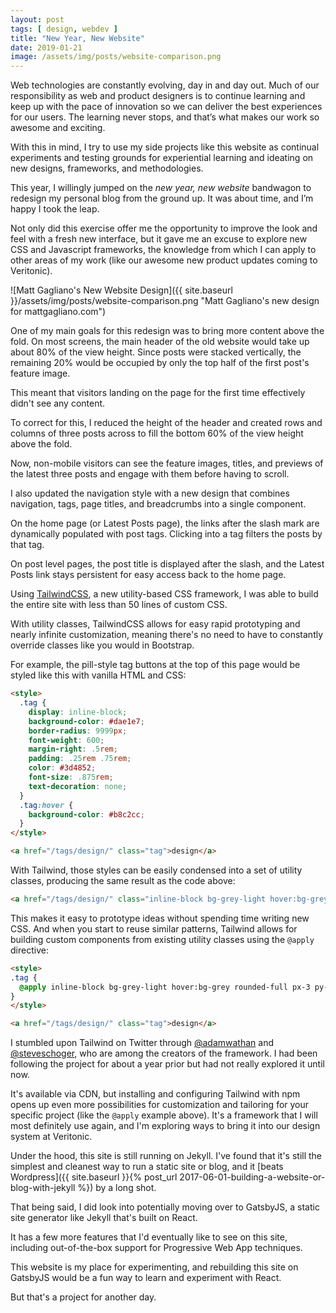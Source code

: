```yaml
---
layout: post
tags: [ design, webdev ]
title: "New Year, New Website"
date: 2019-01-21
image: /assets/img/posts/website-comparison.png
---
```


Web technologies are constantly evolving, day in and day out. Much of our responsibility as web and product designers is to continue learning and keep up with the pace of innovation so we can deliver the best experiences for our users. The learning never stops, and that’s what makes our work so awesome and exciting.

With this in mind, I try to use my side projects like this website as continual experiments and testing grounds for experiential learning and ideating on new designs, frameworks, and methodologies.

This year, I willingly jumped on the _new year, new website_ bandwagon to redesign my personal blog from the ground up. It was about time, and I’m happy I took the leap.

Not only did this exercise offer me the opportunity to improve the look and feel with a fresh new interface, but it gave me an excuse to explore new CSS and Javascript frameworks, the knowledge from which I can apply to other areas of my work (like our awesome new product updates coming to Veritonic).

![Matt Gagliano's New Website Design]({{ site.baseurl }}/assets/img/posts/website-comparison.png "Matt Gagliano's new design for mattgagliano.com")

One of my main goals for this redesign was to bring more content above the fold. On most screens, the main header of the old website would take up about 80% of the view height. Since posts were stacked vertically, the remaining 20% would be occupied by only the top half of the first post's feature image.

This meant that visitors landing on the page for the first time effectively didn't see any content.

To correct for this, I reduced the height of the header and created rows and columns of three posts across to fill the bottom 60% of the view height above the fold.

Now, non-mobile visitors can see the feature images, titles, and previews of the latest three posts and engage with them before having to scroll.

I also updated the navigation style with a new design that combines navigation, tags, page titles, and breadcrumbs into a single component.

On the home page (or Latest Posts page), the links after the slash mark are dynamically populated with post tags. Clicking into a tag filters the posts by that tag.

On post level pages, the post title is displayed after the slash, and the Latest Posts link stays persistent for easy access back to the home page.

Using [TailwindCSS](https://tailwindcss.com), a new utility-based CSS framework, I was able to build the entire site with less than 50 lines of custom CSS.

With utility classes, TailwindCSS allows for easy rapid prototyping and nearly infinite customization, meaning there's no need to have to constantly override classes like you would in Bootstrap.

For example, the pill-style tag buttons at the top of this page would be styled like this with vanilla HTML and CSS:

```html
<style>
  .tag {
    display: inline-block;
    background-color: #dae1e7;
    border-radius: 9999px;
    font-weight: 600;
    margin-right: .5rem;
    padding: .25rem .75rem;
    color: #3d4852;
    font-size: .875rem;
    text-decoration: none;
  }
  .tag:hover {
    background-color: #b8c2cc;
  }
</style>

<a href="/tags/design/" class="tag">design</a>
```

With Tailwind, those styles can be easily condensed into a set of utility classes, producing the same result as the code above:

```html
<a href="/tags/design/" class="inline-block bg-grey-light hover:bg-grey rounded-full px-3 py-1 text-sm font-semibold text-grey-darkest mr-2 no-underline">design</a>
```

This makes it easy to prototype ideas without spending time writing new CSS. And when you start to reuse similar patterns, Tailwind allows for building custom components from existing utility classes using the `@apply` directive:

```html
<style>
.tag {
  @apply inline-block bg-grey-light hover:bg-grey rounded-full px-3 py-1 text-sm font-semibold text-grey-darkest mr-2 no-underline;
}
</style>

<a href="/tags/design/" class="tag">design</a>
```

I stumbled upon Tailwind on Twitter through [@adamwathan](https://twitter.com/adamwathan) and [@steveschoger](https://twitter.com/steveschoger), who are among the creators of the framework. I had been following the project for about a year prior but had not really explored it until now.

It's available via CDN, but installing and configuring Tailwind with npm opens up even more possibilities for customization and tailoring for your specific project (like the `@apply` example above). It's a framework that I will most definitely use again, and I'm exploring ways to bring it into our design system at Veritonic.

Under the hood, this site is still running on Jekyll. I've found that it's still the simplest and cleanest way to run a static site or blog, and it [beats Wordpress]({{ site.baseurl }}{% post_url 2017-06-01-building-a-website-or-blog-with-jekyll %}) by a long shot.

That being said, I did look into potentially moving over to GatsbyJS, a static site generator like Jekyll that's built on React.

It has a few more features that I'd eventually like to see on this site, including out-of-the-box support for Progressive Web App techniques.

This website is my place for experimenting, and rebuilding this site on GatsbyJS would be a fun way to learn and experiment with React.

But that's a project for another day.